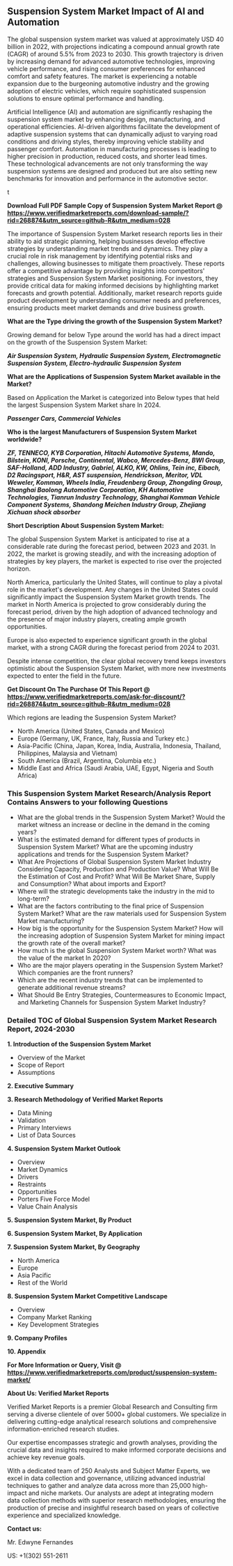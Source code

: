<h2>Suspension System Market Impact of AI and Automation</h2><p>The global suspension system market was valued at approximately USD 40 billion in 2022, with projections indicating a compound annual growth rate (CAGR) of around 5.5% from 2023 to 2030. This growth trajectory is driven by increasing demand for advanced automotive technologies, improving vehicle performance, and rising consumer preferences for enhanced comfort and safety features. The market is experiencing a notable expansion due to the burgeoning automotive industry and the growing adoption of electric vehicles, which require sophisticated suspension solutions to ensure optimal performance and handling.</p><p>Artificial Intelligence (AI) and automation are significantly reshaping the suspension system market by enhancing design, manufacturing, and operational efficiencies. AI-driven algorithms facilitate the development of adaptive suspension systems that can dynamically adjust to varying road conditions and driving styles, thereby improving vehicle stability and passenger comfort. Automation in manufacturing processes is leading to higher precision in production, reduced costs, and shorter lead times. These technological advancements are not only transforming the way suspension systems are designed and produced but are also setting new benchmarks for innovation and performance in the automotive sector.</p>t</p><p id="" class=""><strong>Download Full PDF Sample Copy of Suspension System Market Report @ <a href="https://www.verifiedmarketreports.com/download-sample/?rid=268874&utm_source=github-R&utm_medium=028" target="_blank">https://www.verifiedmarketreports.com/download-sample/?rid=268874&utm_source=github-R&utm_medium=028</a></strong></p><p>The importance of&nbsp;Suspension System Market research reports lies in their ability to aid strategic planning, helping businesses develop effective strategies by understanding market trends and dynamics. They play a crucial role in risk management by identifying potential risks and challenges, allowing businesses to mitigate them proactively. These reports offer a competitive advantage by providing insights into competitors' strategies and Suspension System Market positioning. For investors, they provide critical data for making informed decisions by highlighting market forecasts and growth potential. Additionally, market research reports guide product development by understanding consumer needs and preferences, ensuring products meet market demands and drive business growth.</p><p><strong>What are the&nbsp;Type driving the growth of the Suspension System Market?</strong></p><p id="" class="">Growing demand for below Type around the world has had a direct impact on the growth of the Suspension System Market:</p><em><strong>Air Suspension System, Hydraulic Suspension System, Electromagnetic Suspension System, Electro-hydraulic Suspension System</strong></em></p><strong>What are the&nbsp;Applications&nbsp;of Suspension System Market available in the Market?</strong></p><p id="" class="">Based on Application the Market is categorized into Below types that held the largest Suspension System Market share In 2024.</p><em><strong>Passenger Cars, Commercial Vehicles</strong></em></p><strong>Who is the largest Manufacturers of Suspension System Market worldwide?</strong></p><p><em><strong>ZF, TENNECO, KYB Corporation, Hitachi Automotive Systems, Mando, Bilstein, KONI, Porsche, Continental, Wabco, Mercedes-Benz, BWI Group, SAF-Holland, ADD Industry, Gabriel, ALKO, KW, Ohlins, Tein inc, Eibach, D2 Racingsport, H&R, AST suspension, Hendrickson, Meritor, VDL Weweler, Komman, Wheels India, Freudenberg Group, Zhongding Group, Shanghai Baolong Automotive Corporation, KH Automotive Technologies, Tianrun Industry Technology, Shanghai Komman Vehicle Component Systems, Shandong Meichen Industry Group, Zhejiang Xichuan shock absorber</strong></em></p><p id="" class=""><strong>Short Description About Suspension System Market:</strong></p><p>The global Suspension System Market is anticipated to rise at a considerable rate during the forecast period, between 2023 and 2031. In 2022, the market is growing steadily, and with the increasing adoption of strategies by key players, the market is expected to rise over the projected horizon.</p><p>North America, particularly the United States, will continue to play a pivotal role in the market's development. Any changes in the United States could significantly impact the Suspension System Market growth trends. The market in North America is projected to grow considerably during the forecast period, driven by the high adoption of advanced technology and the presence of major industry players, creating ample growth opportunities.</p><p>Europe is also expected to experience significant growth in the global market, with a strong CAGR during the forecast period from 2024 to 2031.</p><p>Despite intense competition, the clear global recovery trend keeps investors optimistic about the Suspension System Market, with more new investments expected to enter the field in the future.</p><p id="" class=""><strong>Get Discount On The Purchase Of This Report @ <a href="https://www.verifiedmarketreports.com/ask-for-discount/?rid=268874&utm_source=github-R&utm_medium=028" target="_blank">https://www.verifiedmarketreports.com/ask-for-discount/?rid=268874&utm_source=github-R&utm_medium=028</a></strong></p>Which regions are leading the Suspension System Market?</p><ul><li>North America (United States, Canada and Mexico)</li><li>Europe (Germany, UK, France, Italy, Russia and Turkey etc.)</li><li>Asia-Pacific (China, Japan, Korea, India, Australia, Indonesia, Thailand, Philippines, Malaysia and Vietnam)</li><li>South America (Brazil, Argentina, Columbia etc.)</li><li>Middle East and Africa (Saudi Arabia, UAE, Egypt, Nigeria and South Africa)</li></ul><h3 id="" class="">This Suspension System Market Research/Analysis Report Contains Answers to your following Questions</h3><ul><li>What are the global trends in the Suspension System Market? Would the market witness an increase or decline in the demand in the coming years?</li><li>What is the estimated demand for different types of products in Suspension System Market? What are the upcoming industry applications and trends for the Suspension System Market?</li><li>What Are Projections of Global Suspension System Market Industry Considering Capacity, Production and Production Value? What Will Be the Estimation of Cost and Profit? What Will Be Market Share, Supply and Consumption? What about imports and Export?</li><li>Where will the strategic developments take the industry in the mid to long-term?</li><li>What are the factors contributing to the final price of Suspension System Market? What are the raw materials used for Suspension System Market manufacturing?</li><li>How big is the opportunity for the Suspension System Market? How will the increasing adoption of Suspension System Market for mining impact the growth rate of the overall market?</li><li>How much is the global Suspension System Market worth? What was the value of the market In 2020?</li><li>Who are the major players operating in the Suspension System Market? Which companies are the front runners?</li><li>Which are the recent industry trends that can be implemented to generate additional revenue streams?</li><li>What Should Be Entry Strategies, Countermeasures to Economic Impact, and Marketing Channels for Suspension System Market Industry?</li></ul><h3 id="" class="">Detailed TOC of Global Suspension System Market Research Report, 2024-2030</h3><p id="" class=""><strong>1. Introduction of the Suspension System Market</strong></p><ul><li>Overview of the Market</li><li>Scope of Report</li><li>Assumptions</li></ul><p id="" class=""><strong>2. Executive Summary</strong></p><p id="" class=""><strong>3. Research Methodology of Verified Market Reports</strong></p><ul><li>Data Mining</li><li>Validation</li><li>Primary Interviews</li><li>List of Data Sources</li></ul><p id="" class=""><strong>4. Suspension System Market Outlook</strong></p><ul><li>Overview</li><li>Market Dynamics</li><li>Drivers</li><li>Restraints</li><li>Opportunities</li><li>Porters Five Force Model</li><li>Value Chain Analysis</li></ul><p id="" class=""><strong>5. Suspension System Market, By Product</strong></p><p id="" class=""><strong>6. Suspension System Market, By Application</strong></p><p id="" class=""><strong>7. Suspension System Market, By Geography</strong></p><ul><li>North America</li><li>Europe</li><li>Asia Pacific</li><li>Rest of the World</li></ul><p id="" class=""><strong>8. Suspension System Market Competitive Landscape</strong></p><ul><li>Overview</li><li>Company Market Ranking</li><li>Key Development Strategies</li></ul><p id="" class=""><strong>9. Company Profiles</strong></p><p id="" class=""><strong>10. Appendix</strong></p><p id="" class=""><strong>For More Information or Query, Visit @ <a href="https://www.verifiedmarketreports.com/product/suspension-system-market/" target="_blank">https://www.verifiedmarketreports.com/product/suspension-system-market/</a></strong></p><p id="" class=""><strong>About Us: Verified Market Reports</strong></p><p id="" class="">Verified Market Reports is a premier Global Research and Consulting firm serving a diverse clientele of over 5000+ global customers. We specialize in delivering cutting-edge analytical research solutions and comprehensive information-enriched research studies.</p><p id="" class="">Our expertise encompasses strategic and growth analyses, providing the crucial data and insights required to make informed corporate decisions and achieve key revenue goals.</p><p id="" class="">With a dedicated team of 250 Analysts and Subject Matter Experts, we excel in data collection and governance, utilizing advanced industrial techniques to gather and analyze data across more than 25,000 high-impact and niche markets. Our analysts are adept at integrating modern data collection methods with superior research methodologies, ensuring the production of precise and insightful research based on years of collective experience and specialized knowledge.</p><p id="" class=""><strong>Contact us:</strong></p><p id="" class="">Mr. Edwyne Fernandes</p><p id="" class="">US: +1(302) 551-2611</p>